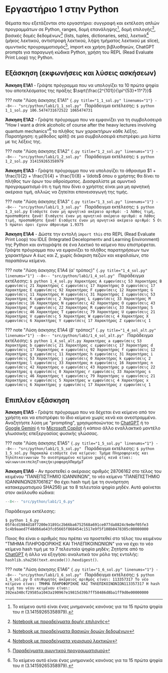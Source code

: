 # Εργαστήριο 1 στην Python

Θέματα που εξετάζονται στο εργαστήριο: συγγραφή και εκτέλεση απλών προγραμμάτων σε Python, ranges, δομή επανάληψης[^1], δομή επιλογής[^2], βασικές δομές δεδομένων[^3] (lists, tuples, dictionaries, sets), λεκτικά[^4] (μήκος λεκτικού, αντιστροφή λεκτικού, λήψη τμήματος λεκτικού με slice), αμυντικός προγραμματισμός[^5], import και χρήση βιβλιοθηκών, ChatGPT prompts για παραγωγή κώδικα Python, χρήση του REPL (Read Evaluate Print Loop) της Python.

## Εξάσκηση (εκφωνήσεις και λύσεις ασκήσεων)

**Άσκηση E1A1** - Γράψτε πρόγραμμα που να υπολογίζει τα 10 πρώτα ψηφία του αποτελέσματος της πράξης $\sqrt{\frac{2^{101}}{\pi^{53}+11^7}}$

??? note "Λύση άσκησης Ε1Α1"
    ```{.py title="1_1_sol.py" linenums="1"}
    --8<-- "src/python/lab1/1_1_sol.py"
    ```
    Παράδειγμα εκτέλεσης:
    ```
    $ python 1_1_sol.py
    106.5474731672522
    1065474731
    ```

**Άσκηση E1A2** - Γράψτε πρόγραμμα που να εμφανίζει για τη συμβολοσειρά "How I want a drink alcoholic of course after the heavy lectures involving quantum mechanics"[^1] το πλήθος των χαρακτήρων κάθε λέξης. Παρατήρηση: η μέθοδος split() σε μια συμβολοσειρά επιστρέφει μια λίστα με τις λέξεις της.

[^1]: Το κείμενο αυτό είναι ένας μνημονικός κανόνας για τα 15 πρώτα ψηφία του $\pi$ (3.14159265358979).

??? note "Λύση άσκησης Ε1Α2"
    ```{.py title="1_2_sol.py" linenums="1"}
    --8<-- "src/python/lab1/1_2_sol.py"
    ```
    Παράδειγμα εκτέλεσης:
    ```
    $ python 1_2_sol.py
    314159265358979
    ```

**Άσκηση E1A3** - Γράψτε πρόγραμμα που να υπολογίζει το άθροισμα $1 + \frac{1}{2} + \frac{1}{4} + \frac{1}{8} + \ldots$ όπου ο χρήστης θα δίνει το πλήθος των όρων του αθροίσματος. Διασφαλίστε με αμυντικό προγραμματισμό ότι η τιμή που δίνει ο χρήστης είναι μια μη αρνητική ακέραια τιμή, αλλιώς να ζητείται επανεισαγωγή της τιμής.

??? note "Λύση άσκησης Ε1Α3"
    ```{.py title="1_3_sol.py" linenums="1"}
    --8<-- "src/python/lab1/1_3_sol.py"
    ```
    Παράδειγμα εκτέλεσης:
    ```
    $ python 1_3_sol.py
    Εισάγετε έναν μη αρνητικό ακέραιο αριθμό: -1
    Λάθος τιμή, προσπαθήστε ξανά!
    Εισάγετε έναν μη αρνητικό ακέραιο αριθμό: α
    Λάθος τιμή, προσπαθήστε ξανά!
    Εισάγετε έναν μη αρνητικό ακέραιο αριθμό: 5
    Οι 5 πρώτοι όροι έχουν άθροισμα 1.9375
    ```

**Άσκηση E1A4** - Δώστε την εντολή ```import this``` στο REPL (Read Evaluate Print Loop) του IDLE (Integrated Decelopmentv and Learning Environment) της Python και αντιγράψτε σε ένα λεκτικό το κείμενο που επιστρέφεται. Γράψτε πρόγραμμα που να εμφανίζει το πλήθος παρατηρήσεων των χαρακτήρων Α έως και Z, χωρίς διάκριση πεζών και κεφαλαίων, στο παραπάνω κείμενο.

??? note "Λύση άσκησης Ε1Α4 (α' τρόπος)"
    ```{.py title="1_4_sol.py" linenums="1"}
    --8<-- "src/python/lab1/1_4_sol.py"
    ```
    Παράδειγμα εκτέλεσης:
    ```
    $ python 1_4_sol.py
    Χαρακτήρας A εμφανίσεις 53
    Χαρακτήρας B εμφανίσεις 21
    Χαρακτήρας C εμφανίσεις 17
    Χαρακτήρας D εμφανίσεις 17
    Χαρακτήρας E εμφανίσεις 92
    Χαρακτήρας F εμφανίσεις 12
    Χαρακτήρας G εμφανίσεις 11
    Χαρακτήρας H εμφανίσεις 31
    Χαρακτήρας I εμφανίσεις 53
    Χαρακτήρας K εμφανίσεις 2
    Χαρακτήρας L εμφανίσεις 33
    Χαρακτήρας M εμφανίσεις 16
    Χαρακτήρας N εμφανίσεις 42
    Χαρακτήρας O εμφανίσεις 43
    Χαρακτήρας P εμφανίσεις 22
    Χαρακτήρας R εμφανίσεις 33
    Χαρακτήρας S εμφανίσεις 46
    Χαρακτήρας T εμφανίσεις 79
    Χαρακτήρας U εμφανίσεις 21
    Χαρακτήρας V εμφανίσεις 5
    Χαρακτήρας W εμφανίσεις 4
    Χαρακτήρας X εμφανίσεις 6
    Χαρακτήρας Y εμφανίσεις 17
    Χαρακτήρας Z εμφανίσεις 1
    ```

??? note "Λύση άσκησης Ε1Α4 (β' τρόπος)"
    ```{.py title="1_4_sol_alt.py" linenums="1"}
    --8<-- "src/python/lab1/1_4_sol_alt.py"
    ```
    Παράδειγμα εκτέλεσης:
    ```
    $ python 1_4_sol_alt.py
    Χαρακτήρας a εμφανίσεις 53
    Χαρακτήρας b εμφανίσεις 21
    Χαρακτήρας c εμφανίσεις 17
    Χαρακτήρας d εμφανίσεις 17
    Χαρακτήρας e εμφανίσεις 92
    Χαρακτήρας f εμφανίσεις 12
    Χαρακτήρας g εμφανίσεις 11
    Χαρακτήρας h εμφανίσεις 31
    Χαρακτήρας i εμφανίσεις 53
    Χαρακτήρας j εμφανίσεις 0
    Χαρακτήρας k εμφανίσεις 2
    Χαρακτήρας l εμφανίσεις 33
    Χαρακτήρας m εμφανίσεις 16
    Χαρακτήρας n εμφανίσεις 42
    Χαρακτήρας o εμφανίσεις 43
    Χαρακτήρας p εμφανίσεις 22
    Χαρακτήρας q εμφανίσεις 0
    Χαρακτήρας r εμφανίσεις 33
    Χαρακτήρας s εμφανίσεις 46
    Χαρακτήρας t εμφανίσεις 79
    Χαρακτήρας u εμφανίσεις 21
    Χαρακτήρας v εμφανίσεις 5
    Χαρακτήρας w εμφανίσεις 4
    Χαρακτήρας x εμφανίσεις 6
    Χαρακτήρας y εμφανίσεις 17
    Χαρακτήρας z εμφανίσεις 1
    ```

## Επιπλέον εξάσκηση 

**Άσκηση E1A5** - Γράψτε πρόγραμμα που να δέχεται ένα κείμενο από τον χρήστη και να επιστρέφει το ίδιο κείμενο χωρίς κενά και ανεστραμμένο. Αναζητήστε λύση με "prompting", χρησιμοποιώντας το [ChatGPT](https://chat.openai.com/) ή το [Google Gemini](https://gemini.google.com/app) ή το [Microsoft Copilot](https://copilot.microsoft.com/) ή κάποιο άλλο εναλλακτικό μοντέλο γλωσσικής επεξεργασίας φυσικής γλώσσας.

??? note "Λύση άσκησης Ε1Α5"
    ```{.py title="1_5_sol.py" linenums="1"}
    --8<-- "src/python/lab1/1_5_sol.py"
    ```
    Παράδειγμα εκτέλεσης:
    ```
    $ python 1_5_sol.py
    Παρακαλώ εισάγετε ένα κείμενο: Τμήμα Πληροφορικής και Τηλεπικοινωνιών
    Το ανεστραμμένο κείμενο χωρίς κενά είναι: νώινωνιοκιπεληΤιακςήκιροφορηλΠαμήμΤ
    ```

**Άσκηση E1A6** - Αν προστεθεί ο ακέραιος αριθμός 28706162 στο τέλος του κειμένου "ΠΑΝΕΠΙΣΤΗΜΙΟ ΙΩΑΝΝΙΝΩΝ", το νέο κείμενο "ΠΑΝΕΠΙΣΤΗΜΙΟ ΙΩΑΝΝΙΝΩΝ28706162" θα έχει hash τιμή (με τη συνάρτηση κατακερματισμού SHA256) με τα 8 τελευταία ψηφία μηδέν. Αυτό φαίνεται στον ακόλουθο κώδικα: 

```{.py title="1_6.py" linenums="1"}
--8<-- "src/python/lab1/1_6.py"
```
Παράδειγμα εκτέλεσης:
```
$ python 1_6.py
05f4cd1984d18f7200e31891c2b66ba6752568a691ce077da8824c9e0ef05fe3
5c4b9aaed7f48d66a643fc05665f868454c1517e9f5f108b0478305c00000000
```

Ποιος θα είναι ο αριθμός που πρέπει να προστεθεί στο τέλος του κειμένου "ΤΜΗΜΑ ΠΛΗΡΟΦΟΡΙΚΗΣ ΚΑΙ ΤΗΛΕΠΙΚΟΙΝΩΝΙΩΝ" για να έχει το νέο κείμενο hash τιμή με τα 7 τελευταία ψηφία μηδέν;
Ζητήστε από το [ChatGPT](https://chat.openai.com/) ή άλλο να εξηγήσει αναλυτικά τον ρόλο της εντολής: ```hashlib.sha256(text.encode()).hexdigest()```.


??? note "Λύση άσκησης Ε1Α6"
    ```{.py title="1_6_sol.py" linenums="1"}
    --8<-- "src/python/lab1/1_6_sol.py"
    ```
    Παράδειγμα εκτέλεσης:
    ```
    $ python 1_6_sol.py
    Ο επιθυμητός ακέραιος αριθμός είναι: 113357317
    Το νέο κείμενο είναι: ΤΜΗΜΑ ΠΛΗΡΟΦΟΡΙΚΗΣ ΚΑΙ ΤΗΛΕΠΙΚΟΙΝΩΝΙΩΝ113357317
    Η hash τιμή του νέου κειμένου είναι: 392ea340cf29585a1043a190967e19815d39b7ff58486d8ba1ff9d0e00000000
    ```

[^1]: [Notebook με παραδείγματα δομής επανάληψης](https://github.com/chgogos/dituoi_agp/blob/main/pl/python/notebooks/05-loops.ipynb)
[^2]: [Notebook με παραδείγματα δομής επιλογής](https://github.com/chgogos/dituoi_agp/blob/main/pl/python/notebooks/04-conditionals.ipynb)
[^3]: [Notebook με παραδείγματα βασικών δομών δεδομένων](https://github.com/chgogos/dituoi_agp/blob/main/pl/python/notebooks/03-lists-tuples-dictionaries-sets.ipynb)
[^4]: [Notebook με παραδείγματα χειρισμού λεκτικών](https://github.com/chgogos/dituoi_agp/blob/main/pl/python/notebooks/02-strings.ipynb)
[^5]: [Παραδείγματα αμυντικού προγραμματισμού](./defensive.md)